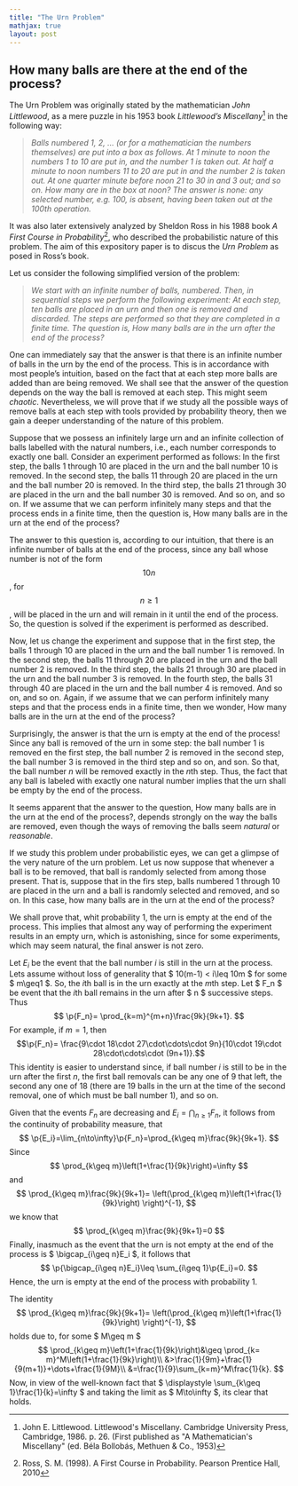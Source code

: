 ```yaml
---
title: "The Urn Problem"
mathjax: true
layout: post
---
```


## How many balls are there at the end of the process?

The Urn Problem was originally stated by the mathematician _John Littlewood_, as a mere puzzle in his 1953 book _Littlewood’s Miscellany_[^1] in the following way:  
> _Balls numbered 1, 2, …  (or for a mathematician the numbers themselves) are put into a box as follows. At 1 minute to noon the numbers 1 to 10 are put in, and the number 1 is taken out. At half a minute to noon numbers 11 to 20 are put in and the number 2 is taken out. At one quarter minute before noon 21 to 30 in and 3 out; and so on. How many are in the box at noon? The answer is none: any selected number, e.g. 100, is absent, having been taken out at the 100th operation._

It was also later extensively analyzed  by Sheldon Ross in his 1988 book _A First Course in Probability_[^2], who described the probabilistic nature of this problem. The aim of this expository paper is to discus the _Urn Problem_ as posed in Ross’s book.

Let us consider the following simplified version of the problem:


> _We start with an infinite number of balls, numbered. Then, in sequential steps we perform the following experiment: At each step, ten balls are placed in an urn and then one is removed and discarded. The steps are performed so that they are completed in a finite time. The question is, How many balls are in the urn after the end of the process?_


One can immediately say that the answer is that there is an infinite number of balls in the urn by the end of the process. This is in accordance with most people’s intuition, based on the fact that at each step more balls are added than are being removed. We shall see that the answer of the question depends on the way the ball is removed at each step. This might seem _chaotic_. Nevertheless, we will prove that if we study all the possible ways of remove balls at each step with tools provided by probability theory, then we gain a deeper understanding of the nature of this problem.


Suppose that we possess an infinitely large urn and an infinite collection of balls labelled with the natural numbers, i.e., each number corresponds to exactly one ball.
Consider an experiment performed as follows: In the first step, the balls  1 through 10 are placed in the urn and the ball number 10 is removed. In the second step, the balls 11 through 20 are placed in the urn and the ball number 20 is removed. In the third step, the balls 21 through 30 are placed in the urn and the ball number 30 is removed. And so on, and so on. If we assume that we can perform infinitely many steps and that the process ends in a finite time, then the question is, How many balls are in the urn at the end of the process? 

The answer to this question is, according to our intuition, that there is an infinite number of balls at the end of the process, since any ball whose number is not of the form $$ 10n $$, for $$ n\geq 1 $$, will be placed in the urn and will remain in it until the  end of the process. So, the question is solved if the experiment is performed as described.

Now, let us change the experiment  and suppose that in the first step, the balls  1 through 10 are placed in the urn and the ball number 1 is removed. In the second step, the balls  11 through 20 are placed in the urn and the ball number 2 is removed. In the third step, the balls 21 through 30 are placed in the urn and the ball number 3 is removed. In the fourth step, the balls 31 through 40 are placed in the urn and the ball number 4 is removed. And so on, and so on. Again, if we assume that we can perform infinitely many steps and that the process ends in a finite time, then we wonder, How many balls are in the urn at the end of the process?  

Surprisingly, the answer is that the urn is empty at the end of the process! Since any ball is removed of the urn in some step: the ball number 1 is removed en the first step, the ball number 2 is removed in the second step, the ball number 3 is removed in the third step and so on, and  son. So that, the ball number  $n$ will be removed exactly in the $n$th step.  Thus, the fact that any ball is labeled with exactly one natural number implies that the urn shall be empty by the end of the process.

 It seems apparent that the answer to the question, How many balls are in the urn at the end of the process?, depends strongly on the way the balls are removed, even though the ways of removing the balls seem _natural_ or _reasonable_.

If we study this problem under probabilistic eyes, we can get a glimpse of the very nature of the urn problem. Let us now suppose that whenever a ball is to be removed, that ball is randomly selected from among those present. That is, suppose that in the firs step, balls numbered 1 through 10 are placed in the urn and a ball is randomly selected and removed, and so on. In this case, how many balls are in the urn at the end of the process?

We shall prove that, whit probability 1, the urn is empty at the end of the process. This implies that almost any way of performing the experiment results in an empty urn, which is astonishing, since for some experiments, which may seem natural, the final answer is not zero.

Let $E_i$ be the event that the ball number $i$ is still in the urn at the process. Lets assume without loss of generality that $ 10(m-1) < i\leq 10m $ for some $ m\geq1 $. So, the $i$th ball is in the urn exactly at the $m$th step. Let $ F_n $ be event that the $i$th ball remains in the urn after  $ n $ successive steps. Thus 
$$
\p{F_n}= \prod_{k=m}^{m+n}\frac{9k}{9k+1}.
$$
For example, if $m=1$, then 
$$\p{F_n}= \frac{9\cdot 18\cdot 27\cdot\cdots\cdot 9n}{10\cdot 19\cdot 28\cdot\cdots\cdot (9n+1)}.$$
This identity is easier to understand since, if ball number  $i$ is still to be in the urn after the first $n$, the first ball removals can be any one of 9 that left, the second any one of 18 (there are 19 balls in the urn at the time of the second removal, one of which must be ball number 1), and so on. 

Given that the events $F_n$ are decreasing and $E_i=\bigcap_{n\geq1}F_n$, it follows from the continuity of probability measure, that 
$$
\p{E_i}=\lim_{n\to\infty}\p{F_n}=\prod_{k\geq m}\frac{9k}{9k+1}.
$$
Since
$$
    \prod_{k\geq m}\left(1+\frac{1}{9k}\right)=\infty
$$
and 
$$
\prod_{k\geq m}\frac{9k}{9k+1}=
\left(\prod_{k\geq m}\left(1+\frac{1}{9k}\right) \right)^{-1},
$$
we know that 
$$
\prod_{k\geq m}\frac{9k}{9k+1}=0
$$
Finally, inasmuch as the event that the urn is not empty at the end of the process is $ \bigcap_{i\geq n}E_i $, it follows that 
$$
\p{\bigcap_{i\geq n}E_i}\leq \sum_{i\geq 1}\p{E_i}=0.
$$
Hence, the urn is empty at the end of the process with probability 1. 

The identity 
$$
\prod_{k\geq m}\frac{9k}{9k+1}=
\left(\prod_{k\geq m}\left(1+\frac{1}{9k}\right) \right)^{-1},
$$
holds due to, for some $ M\geq m $ 
$$
    \prod_{k\geq m}\left(1+\frac{1}{9k}\right)&\geq \prod_{k= m}^M\left(1+\frac{1}{9k}\right)\\
&>\frac{1}{9m}+\frac{1}{9(m+1)}+\dots+\frac{1}{9M}\\
&=\frac{1}{9}\sum_{k=m}^M\frac{1}{k}.
$$
Now, in view of the well-known fact that $ \displaystyle \sum_{k\geq 1}\frac{1}{k}=\infty $ and taking the limit as $ M\to\infty $, its clear that  holds.



[^1]: John E. Littlewood. Littlewood's Miscellany. Cambridge University Press, Cambridge, 1986. p. 26. (First published as "A Mathematician's Miscellany" (ed. Béla Bollobás, Methuen \& Co., 1953)

[^2]: Ross, S. M. (1998). A First Course in Probability. Pearson Prentice Hall, 2010

 
